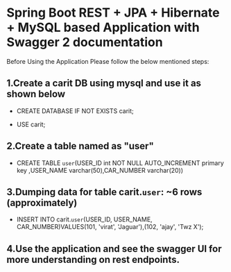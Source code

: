 # Spring Boot REST + JPA + Hibernate + MySQL based Application with Swagger 2 documentation

Before Using the Application Please follow the below mentioned steps:


## 1.Create a carit DB using mysql and use it as shown below ##

- CREATE DATABASE IF NOT EXISTS carit;

- USE carit;

## 2.Create a table named as "user" ##

- CREATE TABLE `user`(USER_ID int NOT NULL AUTO_INCREMENT primary key ,USER_NAME varchar(50),CAR_NUMBER varchar(20))

## 3.Dumping data for table carit.`user`: ~6 rows (approximately) ##

- INSERT INTO carit.`user`(USER_ID, USER_NAME, CAR_NUMBER)VALUES(101, 'virat', 'Jaguar'),(102, 'ajay', 'Twz X');

## 4.Use the application and see the swagger UI for more understanding on rest endpoints. ##
